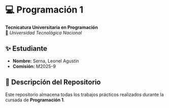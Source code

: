 # 💻 Programación 1  
**Tecnicatura Universitaria en Programación**  
📍 *Universidad Tecnológica Nacional*  

## ✨ Estudiante  
- **Nombre:** Serna, Leonel Agustín 
- **Comisión:** M2025-9

## 📂 Descripción del Repositorio  
Este repositorio almacena todas los trabajos prácticos realizados durante la cursada de **Programación 1**.  



